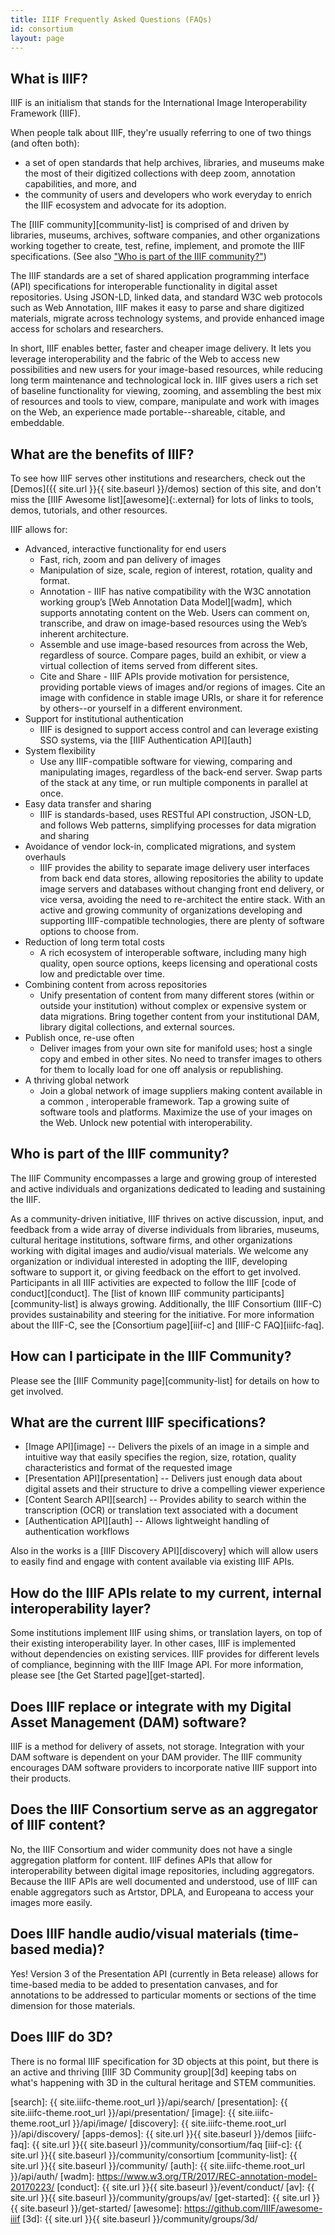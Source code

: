 ```yaml
---
title: IIIF Frequently Asked Questions (FAQs)
id: consortium
layout: page
---
```


## What is IIIF?

IIIF is an initialism that stands for the International Image Interoperability Framework (IIIF). 

When people talk about IIIF, they're usually referring to one of two things (and often both):

- a set of open standards that help archives, libraries, and museums make the most of their digitized collections with deep zoom, annotation capabilities, and more, and
- the community of users and developers who work everyday to enrich the IIIF ecosystem and advocate for its adoption.

The [IIIF community][community-list] is comprised of and driven by libraries, museums, archives, software companies, and other organizations working together to create, test, refine, implement, and promote the IIIF specifications. (See also ["Who is part of the IIIF community?"](#who-is-part-of-the-iiif-community))

The IIIF standards are a set of shared application programming interface (API) specifications for interoperable functionality in digital asset repositories. Using JSON-LD, linked data, and standard W3C web protocols such as Web Annotation, IIIF makes it easy to parse and share digitized materials, migrate across technology systems, and provide enhanced image access for scholars and researchers. 

In short, IIIF enables better, faster and cheaper image delivery. It lets you leverage interoperability and the fabric of the Web to access new possibilities and new users for your image-based resources, while reducing long term maintenance and technological lock in. IIIF gives users a rich set of baseline functionality for viewing, zooming, and assembling the best mix of resources and tools to view, compare, manipulate and work with images on the Web, an experience made portable--shareable, citable, and embeddable. 

## What are the benefits of IIIF?

To see how IIIF serves other institutions and researchers, check out the [Demos]({{ site.url }}{{ site.baseurl }}/demos) section of this site, and don't miss the [IIIF Awesome list][awesome]{:.external} for lots of links to tools, demos, tutorials, and other resources.

IIIF allows for:

 * Advanced, interactive functionality for end users
    * Fast, rich, zoom and pan delivery of images
    * Manipulation of size, scale, region of interest, rotation, quality and format.
    * Annotation - IIIF has native compatibility with the W3C annotation working group’s [Web Annotation Data Model][wadm], which supports annotating content on the Web. Users can comment on, transcribe, and draw on image-based resources using the Web’s inherent architecture.
    * Assemble and use image-based resources from across the Web, regardless of source. Compare pages, build an exhibit, or view a virtual collection of items served from different sites.
    * Cite and Share - IIIF APIs provide motivation for persistence, providing portable views of images and/or regions of images. Cite an image with confidence in stable image URIs, or share it for reference by others--or yourself in a different environment.
 * Support for institutional authentication
    * IIIF is designed to support access control and can leverage existing SSO systems, via the [IIIF Authentication API][auth]
 * System flexibility
   * Use any IIIF-compatible software for viewing, comparing and manipulating images, regardless of the back-end server. Swap parts of the stack at any time, or run multiple components in parallel at once.
 * Easy data transfer and sharing
    * IIIF is standards-based, uses RESTful API construction, JSON-LD, and follows Web patterns, simplifying processes for data migration and sharing
 * Avoidance of vendor lock-in, complicated migrations, and system overhauls
    * IIIF provides the ability to separate image delivery user interfaces from back end data stores, allowing repositories the ability to update image servers and databases without changing front end delivery, or vice versa, avoiding the need to re-architect the entire stack. With an active and growing community of organizations developing and supporting IIIF-compatible technologies, there are plenty of software options to choose from.
 * Reduction of long term total costs
    * A rich ecosystem of interoperable software, including many high quality, open source options, keeps licensing and operational costs low and predictable over time.
 * Combining content from across repositories
    * Unify presentation of content from many different stores (within or outside your institution) without complex or expensive system or data migrations. Bring together content from your institutional DAM, library digital collections, and external sources.
 * Publish once, re-use often
    * Deliver images from your own site for manifold uses; host a single copy and embed in other sites. No need to transfer images to others for them to locally load for one off analysis or republishing.  
 * A thriving global network
    * Join a global network of image suppliers making content available in a common , interoperable framework. Tap a growing suite of software tools and platforms. Maximize the use of your images on the Web. Unlock new potential with interoperability.

## Who is part of the IIIF community?

The IIIF Community encompasses a large and growing group of interested and active individuals and organizations dedicated to leading and sustaining the IIIF. 
 
As a community-driven initiative, IIIF thrives on active discussion, input, and feedback from a wide array of diverse individuals from libraries, museums, cultural heritage institutions, software firms, and other organizations working with digital images and audio/visual materials. We welcome any organization or individual interested in adopting the IIIF, developing software to support it, or giving feedback on the effort to get involved. Participants in all IIIF activities are expected to follow the IIIF [code of conduct][conduct]. The [list of known IIIF community participants][community-list] is always growing. Additionally, the IIIF Consortium (IIIF-C) provides sustainability and steering for the initiative. For more information about the IIIF-C, see the [Consortium page][iiif-c] and [IIIF-C FAQ][iiifc-faq].

## How can I participate in the IIIF Community?

Please see the [IIIF Community page][community-list] for details on how to get involved.

## What are the current IIIF specifications?

 * [Image API][image] -- Delivers the pixels of an image in a simple and intuitive way that easily specifies the region, size, rotation, quality characteristics and format of the requested image
 * [Presentation API][presentation] -- Delivers just enough data about digital assets and their structure to drive a compelling viewer experience
 * [Content Search API][search] -- Provides ability to search within the transcription (OCR) or translation text associated with a document
 * [Authentication API][auth] -- Allows lightweight handling of authentication workflows

Also in the works is a [IIIF Discovery API][discovery] which will allow users to easily find and engage with content available via existing IIIF APIs.

##  How do the IIIF APIs relate to my current, internal interoperability layer?

Some institutions implement IIIF using shims, or translation layers, on top of their existing interoperability layer.  In other cases, IIIF is implemented without dependencies on existing services. IIIF provides for different levels of compliance, beginning with the IIIF Image API. For more information, please see [the Get Started page][get-started].  

## Does IIIF replace or integrate with my Digital Asset Management (DAM) software?

IIIF is a method for delivery of assets, not storage. Integration with your DAM software is dependent on your DAM provider. The IIIF community encourages DAM software providers to incorporate native IIIF support into their products.

## Does the IIIF Consortium serve as an aggregator of IIIF content?

No, the IIIF Consortium and wider community does not have a single aggregation platform for content.  IIIF defines APIs that allow for interoperability between digital image repositories, including aggregators.  Because the IIIF APIs are well documented and understood, use of IIIF can enable aggregators such as Artstor, DPLA, and Europeana to access your images more easily.  

## Does IIIF handle audio/visual materials (time-based media)?

Yes! Version 3 of the Presentation API (currently in Beta release) allows for time-based media to be added to presentation canvases, and for annotations to be addressed to particular moments or sections of the time dimension for those materials. 

## Does IIIF do 3D?

There is no formal IIIF specification for 3D objects at this point, but there is an active and thriving [IIIF 3D Community group][3d] keeping tabs on what's happening with 3D in the cultural heritage and STEM communities.


[search]: {{ site.iiifc-theme.root_url }}/api/search/
[presentation]: {{ site.iiifc-theme.root_url }}/api/presentation/
[image]: {{ site.iiifc-theme.root_url }}/api/image/
[discovery]: {{ site.iiifc-theme.root_url }}/api/discovery/
[apps-demos]: {{ site.url }}{{ site.baseurl }}/demos
[iiifc-faq]: {{ site.url }}{{ site.baseurl }}/community/consortium/faq
[iiif-c]: {{ site.url }}{{ site.baseurl }}/community/consortium
[community-list]: {{ site.url }}{{ site.baseurl }}/community/
[auth]: {{ site.iiifc-theme.root_url }}/api/auth/
[wadm]: https://www.w3.org/TR/2017/REC-annotation-model-20170223/
[conduct]: {{ site.url }}{{ site.baseurl }}/event/conduct/
[av]: {{ site.url }}{{ site.baseurl }}/community/groups/av/
[get-started]: {{ site.url }}{{ site.baseurl }}/get-started/
[awesome]: https://github.com/IIIF/awesome-iiif
[3d]: {{ site.url }}{{ site.baseurl }}/community/groups/3d/